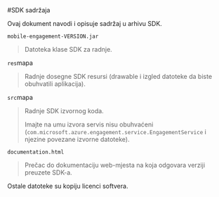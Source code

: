 <properties 
    pageTitle="Integracija sa sustavom Android SDK Azure mobilne radnje" 
    description="Najnovija ažuriranja i postupke za Android SDK za Azure Mobile radnje"
    services="mobile-engagement" 
    documentationCenter="mobile" 
    authors="piyushjo" 
    manager="dwrede" 
    editor="" />

<tags 
    ms.service="mobile-engagement" 
    ms.workload="mobile" 
    ms.tgt_pltfrm="mobile-android" 
    ms.devlang="Java" 
    ms.topic="article" 
    ms.date="08/19/2016" 
    ms.author="piyushjo" />

#<a name="sdk-content"></a>SDK sadržaja

Ovaj dokument navodi i opisuje sadržaj u arhivu SDK.

`mobile-engagement-VERSION.jar`

> Datoteka klase SDK za radnje.

`res`mapa

> Radnje dosegne SDK resursi (drawable i izgled datoteke da biste obuhvatili aplikacija).

`src`mapa

> Radnje SDK izvornog koda.
>
> Imajte na umu izvora servis nisu obuhvaćeni (`com.microsoft.azure.engagement.service.EngagementService` i njezine povezane izvorne datoteke).

`documentation.html`

> Prečac do dokumentaciju web-mjesta na koja odgovara verziji preuzete SDK-a.

Ostale datoteke su kopiju licenci softvera.
 
